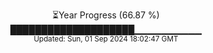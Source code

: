 <p align="center">
⏳Year Progress (66.87 %)<br>
████████████████████▁▁▁▁▁▁▁▁▁▁ <br>
<sub>Updated: Sun, 01 Sep 2024 18:02:47 GMT</sub>
</p>

